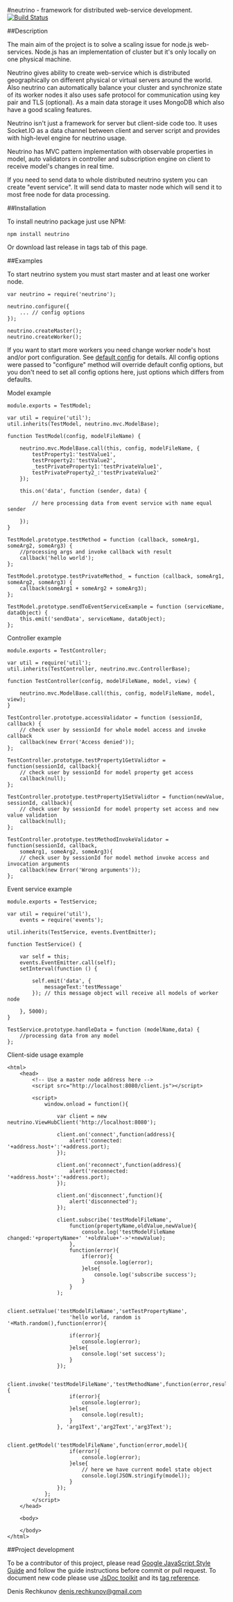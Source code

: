 #neutrino - framework for distributed web-service development.[![Build Status](https://secure.travis-ci.org/DenisRechkunov/neutrino.png)](http://travis-ci.org/DenisRechkunov/neutrino)

##Description

The main aim of the project is to solve a scaling issue for node.js web-services. Node.js has an implementation of cluster but it's only locally on one physical machine.

Neutrino gives ability to create web-service which is distributed geographically on different physical or virtual servers around the world. Also neutrino can automatically balance your cluster and synchronize state of its worker nodes it also uses safe protocol for communication using key pair and TLS (optional). As a main data storage it uses MongoDB which also have a good scaling features. 

Neutrino isn't just a framework for server but client-side code too. It uses Socket.IO as a data channel between client and server script and provides with high-level engine for neutrino usage.

Neutrino has MVC pattern implementation with observable properties in model, auto validators in controller and subscription engine on client to receive model's changes in real time.

If you need to send data to whole distributed neutrino system you can create "event service". It will send data to master node which will send it to most free node for data processing.

##Installation

To install neutrino package just use NPM:

    npm install neutrino

Or download last release in tags tab of this page.


##Examples

To start neutrino system you must start master and at least one worker node.

    var neutrino = require('neutrino');

    neutrino.configure({
        ... // config options
    });

    neutrino.createMaster();
    neutrino.createWorker();

If you want to start more workers you need change worker node's host and/or port configuration. See [default config](https://github.com/DenisRechkunov/neutrino/blob/master/defaults.json) for details.
All config options were passed to "configure" method will override default config options, but you don't need to set all config options here, just options which differs from defaults.

Model example

	module.exports = TestModel;
	
	var util = require('util');
	util.inherits(TestModel, neutrino.mvc.ModelBase);
	
	function TestModel(config, modelFileName) {
	
	    neutrino.mvc.ModelBase.call(this, config, modelFileName, {
	        testProperty1:'testValue1',
			testProperty2:'testValue2',
			_testPrivateProperty1:'testPrivateValue1',
			testPrivateProperty2_:'testPrivateValue2'
	    });

		this.on('data', function (sender, data) {

			// here processing data from event service with name equal sender

		});
	}
	
	TestModel.prototype.testMethod = function (callback, someArg1, someArg2, someArg3) {
	    //processing args and invoke callback with result
		callback('hello world');
	};
	
	TestModel.prototype.testPrivateMethod_ = function (callback, someArg1, someArg2, someArg3) {
	    callback(someArg1 + someArg2 + someArg3);
	};
	
	TestModel.prototype.sendToEventServiceExample = function (serviceName, dataObject) {
	    this.emit('sendData', serviceName, dataObject);
	};

Controller example

	module.exports = TestController;
	
	var util = require('util');
	util.inherits(TestController, neutrino.mvc.ControllerBase);
	
	function TestController(config, modelFileName, model, view) {
	
	    neutrino.mvc.ModelBase.call(this, config, modelFileName, model, view);
	}
	
	TestController.prototype.accessValidator = function (sessionId, callback) {
	    // check user by sessionId for whole model access and invoke callback
		callback(new Error('Access denied'));
	};

	TestController.prototype.testProperty1GetValidtor = function(sessionId, callback){
		// check user by sessionId for model property get access
		callback(null);
	};

	TestController.prototype.testProperty1SetValidtor = function(newValue, sessionId, callback){
		// check user by sessionId for model property set access and new value validation
		callback(null);
	};

	TestController.prototype.testMethodInvokeValidator = function(sessionId, callback, 
		someArg1, someArg2, someArg3){
		// check user by sessionId for model method invoke access and invocation arguments
		callback(new Error('Wrong arguments'));
	};
	
Event service example

	module.exports = TestService;
	
	var util = require('util'),
	    events = require('events');
	
	util.inherits(TestService, events.EventEmitter);
	
	function TestService() {
	
	    var self = this;
	    events.EventEmitter.call(self);
	    setInterval(function () {
	
	        self.emit('data', {
	            messageText:'testMessage' 
	        }); // this message object will receive all models of worker node 
	    
		}, 5000);
	}
	
	TestService.prototype.handleData = function (modelName,data) {
    	//processing data from any model
	};

Client-side usage example

	<html>
		<head>
			<!-- Use a master node address here -->
			<script src="http://localhost:8080/client.js"></script>
			
			<script>
				window.onload = function(){
					
					var client = new neutrino.ViewHubClient('http://localhost:8080');
					
					client.on('connect',function(address){
						alert('connected: '+address.host+':'+address.port);
					});
					
					client.on('reconnect',function(address){
						alert('reconnected: '+address.host+':'+address.port);
					});
					
					client.on('disconnect',function(){
						alert('disconnected');
					});
					
					client.subscribe('testModelFileName',
						function(propertyName,oldValue,newValue){
							console.log('testModelFileName changed:'+propertyName+' '+oldValue+'->'+newValue);
						},
						function(error){
							if(error){
								console.log(error);
							}else{
								console.log('subscribe success');
							}
						}
					);
					
					client.setValue('testModelFileName','setTestPropertyName',
						'hello world, random is '+Math.random(),function(error){

						if(error){
							console.log(error);
						}else{
							console.log('set success');
						}
					});

					client.invoke('testModelFileName','testMethodName',function(error,result){
						if(error){
							console.log(error);
						}else{
							console.log(result);
						}
					}, 'arg1Text','arg2Text','arg3Text');
					
					client.getModel('testModelFileName',function(error,model){
						if(error){
							console.log(error);
						}else{
							// here we have current model state object
							console.log(JSON.stringify(model));
						}
					});
				};
			</script>
		</head>
	
		<body>
			
		</body>
	</html>

##Project development

To be a contributor of this project, please read [Google JavaScript Style Guide](http://google-styleguide.googlecode.com/svn/trunk/javascriptguide.xml) and follow the guide instructions before commit or pull request. To document new code please use [JsDoc toolkit](http://code.google.com/p/jsdoc-toolkit/) and its [tag reference](http://code.google.com/p/jsdoc-toolkit/wiki/TagReference).

Denis Rechkunov <denis.rechkunov@gmail.com>